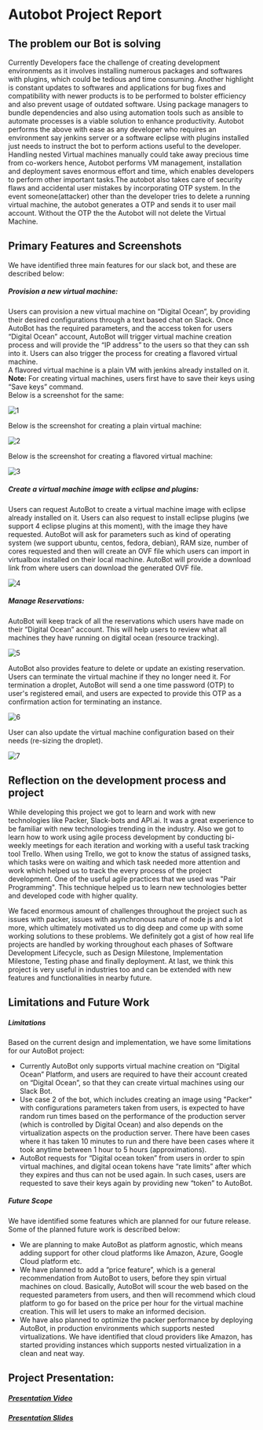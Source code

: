 # Autobot Project Report  
  
## The problem our Bot is solving  

Currently Developers face the challenge of creating development environments as it involves installing numerous packages and softwares with plugins, which could be tedious and time consuming.
 Another highlight is constant updates to softwares and applications for bug fixes and compatibility with newer products is to be performed to bolster efficiency and also prevent usage of outdated software.
 Using package managers to bundle dependencies and also using automation tools such as ansible to automate processes is a viable solution to enhance productivity.
 Autobot performs the above with ease as any developer who requires an environment say jenkins server or a software eclipse with plugins installed just needs to instruct the bot to perform actions useful to the developer.  
Handling nested Virtual machines manually could take away precious time from co-workers hence, Autobot performs VM management, installation and deployment saves enormous effort and time, which enables developers to perform other important tasks.The autobot also takes care of security flaws and accidental user mistakes by incorporating OTP system. In the event someone(attacker) other than the developer tries to delete a running virtual machine, the autobot generates a OTP and sends it to user mail account. Without the OTP the the Autobot will not delete the Virtual Machine.  

## Primary Features and Screenshots   

We have identified three main features for our slack bot, and these are described below:  

##### Provision a new virtual machine:  

Users can provision a new virtual machine on “Digital Ocean”, by providing their desired configurations through a text based chat on Slack. 
Once AutoBot has the required parameters, and the access token for users “Digital Ocean” account, AutoBot will trigger virtual machine creation process and will provide the “IP address” to the users so that they can ssh into it. 
Users can also trigger the process for creating a flavored virtual machine.  
A flavored virtual machine is a plain VM with jenkins already installed on it.   
**Note:** For creating virtual machines, users first have to save their keys using “Save keys” command.  
Below is a screenshot for the same:  

![1](https://media.github.ncsu.edu/user/7998/files/f687744c-d467-11e7-8338-b35afb18f87e)

Below is the screenshot for creating a plain virtual machine:

![2](https://media.github.ncsu.edu/user/7998/files/19f94e96-d468-11e7-979a-d8fa3a5731f9)  

Below is the screenshot for creating a flavored virtual machine:

![3](https://media.github.ncsu.edu/user/7998/files/26161902-d468-11e7-8f1b-b6a5accf1df3) 

##### Create a virtual machine image with eclipse and plugins:  

Users can request AutoBot to create a virtual machine image with eclipse already installed on it. 
Users can also request to install eclipse plugins (we support 4 eclipse plugins at this moment), with the image they have requested.
 AutoBot will ask for parameters such as kind of operating system (we support ubuntu, centos, fedora, debian), RAM size, number of cores requested and then will create an OVF file which users can import in virtualbox installed on their local machine.
 AutoBot will provide a download link from where users can download the generated OVF file.
 
 ![4](https://user-images.githubusercontent.com/32002357/33355590-10b9d076-d486-11e7-950a-d56e4b1b3270.png)

##### Manage Reservations:  

AutoBot will keep track of all the reservations which users have made on their “Digital Ocean” account. This will help users to review what all machines they have running on digital ocean (resource tracking).

![5](https://media.github.ncsu.edu/user/7998/files/7aa7bc50-d468-11e7-81b8-6011164fb4cf) 

AutoBot also provides feature to delete or update an existing reservation. Users can terminate the virtual machine if they no longer need it. For termination a droplet, AutoBot will send a one time password (OTP) to user's registered email, and users are expected to provide this OTP as a confirmation action for terminating an instance.

![6](https://media.github.ncsu.edu/user/7998/files/7ac5946e-d468-11e7-823a-114ba8b94cf8) 

User can also update the virtual machine configuration based on their needs (re-sizing the droplet).

![7](https://media.github.ncsu.edu/user/7998/files/7aea310c-d468-11e7-9f8c-74122e565410)  

## Reflection on the development process and project

While developing this project we got to learn and work with new technologies like Packer, Slack-bots and API.ai. It was a great experience to be familiar with new technologies trending in the industry. Also we got to learn how to work using agile process development by conducting bi-weekly meetings for each iteration and working with a useful task tracking tool Trello. When using Trello, we got to know the status of assigned tasks, which tasks were on waiting and which task needed more attention and work which helped us to track the every process of the project development. One of the useful agile practices that we used was "Pair Programming". This technique helped us to learn new technologies better and developed code with higher quality.

We faced enormous amount of challenges throughout the project such as issues with packer, issues with asynchronous nature of node js and a lot more, which ultimately motivated us to dig deep and come up with some working solutions to these problems. We definitely got a gist of how real life projects are handled by working throughout each phases of Software Development Lifecycle, such as Design Milestone, Implementation Milestone, Testing phase and finally deployment. At last, we think this project is very useful in industries too and can be extended with new features and functionalities in nearby future.

## Limitations and Future Work
  
##### Limitations  
Based on the current design and implementation, we have some limitations for our AutoBot project:  

* Currently AutoBot only supports virtual machine creation on “Digital Ocean” Platform, and users are required to have their account created on “Digital Ocean”, so that they can create virtual machines using our Slack Bot.
* Use case 2 of the bot, which includes creating an image using "Packer" with configurations parameters taken from users, is expected to have random run times based on the performance of the production server (which is controlled by Digital Ocean) and also depends on the virtualization aspects on the production server.
 There have been cases where it has taken 10 minutes to run and there have been cases where it took anytime between 1 hour to 5 hours (approximations).  
* AutoBot requests for “Digital ocean token” from users in order to spin virtual machines, and digital ocean tokens have “rate limits” after which they expires and thus can not be used again.
 In such cases, users are requested to save their keys again by providing new “token” to AutoBot.  
  
##### Future Scope  
We have identified some features which are planned for our future release. Some of the planned future work is described below:  

* We are planning to make AutoBot as platform agnostic, which means adding support for other cloud platforms like Amazon, Azure, Google Cloud platform etc.  
* We have planned to add a “price feature”, which is a general recommendation from AutoBot to users, before they spin virtual machines on cloud. 
Basically, AutoBot will scour the web based on the requested parameters from users, and then will recommend which cloud platform to go for based on the price per hour for the virtual machine creation.
 This will let users to make an informed decision.  
* We have also planned to optimize the packer performance by deploying AutoBot, in production environments which supports nested virtualizations. 
We have identified that cloud providers like Amazon, has started providing instances which supports nested virtualization in a clean and neat way.  


## Project Presentation:

##### [Presentation Video](https://www.youtube.com/watch?v=e8kD_S5bZ7I&t=4s)
##### [Presentation Slides](https://github.ncsu.edu/bbansal/AutoBots/blob/master/Docs/REPORT.pptx)

